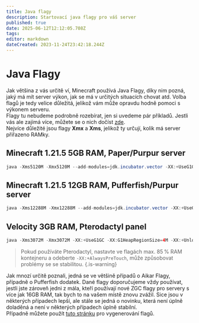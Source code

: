 ```yaml
---
title: Java flagy
description: Startovací java flagy pro váš server
published: true
date: 2025-06-12T12:12:05.708Z
tags: 
editor: markdown
dateCreated: 2023-11-24T23:42:18.244Z
---
```


# Java Flagy
Jak většina z vás určitě ví, Minecraft používá Java Flagy, díky nim pozná, jaký má mít server výkon, jak se má v určitých situacích chovat atd. Volba flagů je tedy velice důležitá, jelikož vám může opravdu hodně pomoci s výkonem serveru.<br>
Flagy tu nebudeme podrobně rozebírat, jen si uvedeme pár příkladů. Jestli vás ale zajímá více, můžete se o nich dočíst [zde](https://aikar.co/mcflags.html).<br>
Nejvíce důležité jsou flagy **Xmx** a **Xms**, jelikož ty určují, kolik má server přiřazeno RAMky.


<h2>Minecraft 1.21.5 5GB RAM, Paper/Purpur server</h2>

```java
java -Xms5120M -Xmx5120M --add-modules=jdk.incubator.vector -XX:+UseG1GC -XX:+ParallelRefProcEnabled -XX:MaxGCPauseMillis=200 -XX:+UnlockExperimentalVMOptions -XX:+DisableExplicitGC -XX:+AlwaysPreTouch -XX:G1HeapWastePercent=5 -XX:G1MixedGCCountTarget=4 -XX:InitiatingHeapOccupancyPercent=15 -XX:G1MixedGCLiveThresholdPercent=90 -XX:G1RSetUpdatingPauseTimePercent=5 -XX:SurvivorRatio=32 -XX:+PerfDisableSharedMem -XX:MaxTenuringThreshold=1 -Dusing.aikars.flags=https://mcflags.emc.gs -Daikars.new.flags=true -XX:G1NewSizePercent=30 -XX:G1MaxNewSizePercent=40 -XX:G1HeapRegionSize=8M -XX:G1ReservePercent=20 -jar server.jar --nogui
```

<h2>Minecraft 1.21.5 12GB RAM, Pufferfish/Purpur server</h2>

```java
java -Xms12288M -Xmx12288M --add-modules=jdk.incubator.vector -XX:+UseG1GC -XX:+ParallelRefProcEnabled -XX:MaxGCPauseMillis=200 -XX:+UnlockExperimentalVMOptions -XX:+DisableExplicitGC -XX:+AlwaysPreTouch -XX:G1HeapWastePercent=5 -XX:G1MixedGCCountTarget=4 -XX:InitiatingHeapOccupancyPercent=15 -XX:G1MixedGCLiveThresholdPercent=90 -XX:G1RSetUpdatingPauseTimePercent=5 -XX:SurvivorRatio=32 -XX:+PerfDisableSharedMem -XX:MaxTenuringThreshold=1 -Dusing.aikars.flags=https://mcflags.emc.gs -Daikars.new.flags=true -XX:G1NewSizePercent=40 -XX:G1MaxNewSizePercent=50 -XX:G1HeapRegionSize=16M -XX:G1ReservePercent=15 -jar server.jar --nogui
```

<h2>Velocity 3GB RAM, Pterodactyl panel</h2>

```java
java -Xms3072M -Xmx3072M -XX:+UseG1GC -XX:G1HeapRegionSize=4M -XX:+UnlockExperimentalVMOptions -XX:+ParallelRefProcEnabled -XX:+AlwaysPreTouch -XX:MaxInlineLevel=15 -jar server.jar --nogui
```

> Pokud používáte Pterodactyl, nastavte ve flagách max. 85 % RAM kontejneru a odeberte `-XX:+AlwaysPreTouch`, může způsobovat problémy se se stabilitou.
> {.is-warning}

Jak mnozí určitě poznali, jedná se ve většině případů o Aikar Flagy, případně o Pufferfish dodatek. Dané flagy doporučujeme vždy používat, jestli jste zároveň jedni z mála, kteří používají nové ZGC flagy pro servery s více jak 16GB RAM, tak bych to na vašem místě znovu zvážil. Sice jsou v některých případech lepší, ale  stále se jedná o novinku, která není úplně doladěná a není v některých případech úplně stabilní.
<br>
Případně můžete použít [tuto stránku](https://flags.sh/) pro vygenerování flagů.